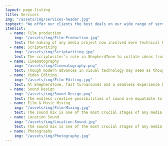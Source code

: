 ```yaml
---
layout: page-listing
title: Services
img: "/assets/img/services-header.jpg"
toptext: "We offer our clients the best deals on our wide range of services, along every stage of the filmmaking process. We deliver on development, through to production and post-production. This includes initial concept planning, scriptwriting, filming and location sound. In post production we offer: video editing, colour grading, motion graphics, sound design and mixing."
itemlist:
  - name: Film production
    img: "/assets/img/Film-Production.jpg"
    text: The making of any media project now involved more technical knowledge from a wide range of disciplines than ever before. From business presentations to thrilling narrative films and everything inbetween, we use our expertise to achieve the best possible result.
  - name: Scriptwriting
    img: "/assets/img/Scriptwriting.jpg"
    text: The scriptwriter’s role in ShepherdTone to collate ideas from all the necessary sources – from the client, to others within our company – and turn them into the creative blueprint for your project. This is an ongoing process, often lasting throughout the filmmaking process.
  - name: Cinematography
    img: "/assets/img/Cinematography.png"
    text: Though modern advances in visual technology may seem as though it is leaving little room for the artistic cinematographer, we at ShepherdTone hold the line. Combining these new advances with a classical knowledge of cinematography, we use visuals to evoke emotion and capture beauty, delivering your message in style.
  - name: Video Editing
    img: "/assets/img/Film-Editing.jpg"
    text: At ShepherdTone, fast turnarounds and a seamless experience between editing, compositing and colour grading are essential. This is why our post-production facilities revolve around Adobe’s Creative Cloud package. With this package, our creativity roams free, allowing us to put together the best cuts possible.
  - name: Sound Design
    img: "/assets/img/Sound-Design.png"
    text: The endless creative possibilities of sound are equatable to those of picture. Through sound, the scope of your creative vision is given a further dimension. A creative soundscape expands your experience and requires more thought and time than you could imagine, from the portrayal of the factual to the realisation of the ineffable.
  - name: Film & Music Mixing
    img: "/assets/img/Film-Mixing.jpg"
    text: The sound mix is one of the most crucial stages of any media experience. In the mix, we take the many seperates elements of a film soundtrack or song and constantly merging them into a seamless aural journey. We offer Stereo and Surround mixes for Film, TV and Radio.
  - name: Location Sound
    img: "/assets/img/Location-Sound.jpg"
    text: The sound mix is one of the most crucial stages of any media experience. In the mix, we take the many seperates elements of a film soundtrack or song and constantly merging them into a seamless aural journey. We offer Stereo and Surround mixes for Film, TV and Radio.
  - name: Photography
    img: "/assets/img/Photography.jpg"
---
```




